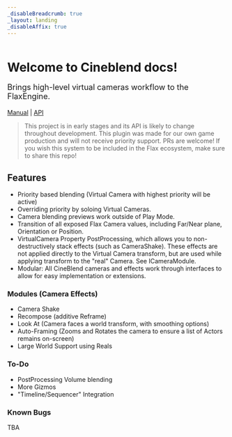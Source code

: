 ```yaml
---
_disableBreadcrumb: true
_layout: landing
_disableAffix: true
---
```


<div style="display: flex; gap: 40px;">
    <div>
    <h1>Welcome to <b>Cineblend</b> docs!</h1>
    <p style="font-size: 18px;">Brings high-level virtual cameras workflow to the FlaxEngine. 
</p>
    <a href="./manual/Getting Started/index.md">Manual</a> | <a href="./api/Gasimo.CineBlend.CineblendMaster.yml">API</a> 
    </div>
    <!-- <img src="./images/FaceToons.png" alt="FaceToons Image" style="width: 1200px; margin-right: 20px;"> -->
</div>


> This project is in early stages and its API is likely to change throughout development. This plugin was made for our own game production and will not receive priority support. PRs are welcome! If you wish this system to be included in the Flax ecosystem, make sure to share this repo!

## Features
- Priority based blending (Virtual Camera with highest priority will be active)
- Overriding priority by soloing Virtual Cameras.
- Camera blending previews work outside of Play Mode.
- Transition of all exposed Flax Camera values, including Far/Near plane, Orientation or Position.
- VirtualCamera Property PostProcessing, which allows you to non-destructively stack effects (such as CameraShake). These effects are not applied directly to the Virtual Camera transform, but are used while applying transform to the "real" Camera. See ICameraModule.
- Modular: All CineBlend cameras and effects work through interfaces to allow for easy implementation or extensions.
### Modules (Camera Effects)
- Camera Shake
- Recompose (additive Reframe)
- Look At (Camera faces a world transform, with smoothing options)
- Auto-Framing (Zooms and Rotates the camera to ensure a list of Actors remains on-screen)
- Large World Support using Reals


### To-Do
- PostProcessing Volume blending
- More Gizmos
- "Timeline/Sequencer" Integration

### Known Bugs
TBA